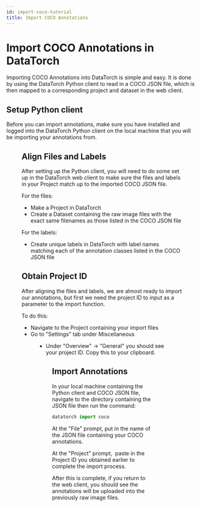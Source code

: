 ```yaml
---
id: import-coco-tutorial
title: Import COCO Annotations
---
```


# Import COCO Annotations in DataTorch

Importing COCO Annotations into DataTorch is simple and easy. It is done by using the DataTorch Python client to read in a COCO JSON file, which is then mapped to a corresponding project and dataset in the web client.

## Setup Python client

Before you can import annotations, make sure you have installed and logged into the DataTorch Python client on the local machine that you will be importing your annotations from.

<Figure 
  src="/figures/tutorials/setup-python-client/datatorch-help.png"
  width="100%"
  max-width="450px"
  caption="Output of the datatorch --help command"
/>

## Align Files and Labels

After setting up the Python client, you will need to do some set up in the DataTorch web client to make sure the files and labels in your Project match up to the imported COCO JSON file.

For the files:

- Make a Project in DataTorch
- Create a Dataset containing the raw image files with the exact same filenames as those listed in the COCO JSON file

For the labels:

- Create unique labels in DataTorch with label names matching each of the annotation classes listed in the COCO JSON file

## Obtain Project ID

After aligning the files and labels, we are almost ready to import our annotations, but first we need the project ID to input as a parameter to the import function.

To do this:

- Navigate to the Project containing your import files
- Go to "Settings" tab under Miscellaneous

<Figure 
  src="/figures/tutorials/import-coco/settings.png"
  width="100%"
  max-width="200px"
  caption="The Settings tab"
/>

- Under "Overview" → "General" you should see your project ID. Copy this to your clipboard.

<Figure 
  src="/figures/tutorials/import-coco/project-id.png"
  width="100%"
  max-width="900px"
  caption="The project ID"
/>

## Import Annotations

In your local machine containing the Python client and COCO JSON file, navigate to the directory containing the JSON file then run the command:

```python
datatorch import coco
```

At the "File" prompt, put in the name of the JSON file containing your COCO annotations.

At the "Project" prompt,  paste in the Project ID you obtained earlier to complete the import process.

After this is complete, if you return to the web client, you should see the annotations will be uploaded into the previously raw image files.